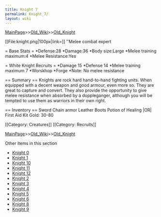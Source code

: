 ```yaml
---
title: Knight 7
permalink: Knight_7/
layout: wiki
---
```


[MainPage](/keeperrl_wiki/ "wikilink")>>[Old_Wiki](/keeperrl_wiki/Old_Wiki "wikilink")>>[Old_Knight](/keeperrl_wiki/Old_Knight "wikilink")

[[File:knight.png|100px|link=]] ''Melee combat expert

= Base Stats =
*Defense:28
*Damage:36
*Body size:Large
*Melee training maximum:4
*Melee Resistance:Yes

= White Knight Recruits =
*Damage 15
*Defense 14
*Melee training maximum 7 
*Worskhop
*Forge
*Note: No melee resistance

== Summary ==
Knights are rock hard hand-to-hand fighting units. When equipped with a decent weapon and good armour, even more so. They are great to capture and convert. They also provide the opportunity to give melee resistance when absorbed by a doppleganger, although you will be tempted to use them as warriors in their own right.

== Inventory ==
 Sword
 Chain armor
 Leather Boots
 Potion of Healing |OR| First Aid Kit
 Gold: 30-80

[[Category: Creatures]]
[[Category: Recruits]]

[MainPage](/keeperrl_wiki/ "wikilink")>>[Old_Wiki](/keeperrl_wiki/Old_Wiki "wikilink")>>[Old_Knight](/keeperrl_wiki/Old_Knight "wikilink")

Other items in this section
-    [Knight 0](/keeperrl_wiki/Knight_0 "wikilink")
-    [Knight 1](/keeperrl_wiki/Knight_1 "wikilink")
-    [Knight 10](/keeperrl_wiki/Knight_10 "wikilink")
-    [Knight 11](/keeperrl_wiki/Knight_11 "wikilink")
-    [Knight 12](/keeperrl_wiki/Knight_12 "wikilink")
-    [Knight 2](/keeperrl_wiki/Knight_2 "wikilink")
-    [Knight 3](/keeperrl_wiki/Knight_3 "wikilink")
-    [Knight 4](/keeperrl_wiki/Knight_4 "wikilink")
-    [Knight 5](/keeperrl_wiki/Knight_5 "wikilink")
-    [Knight 6](/keeperrl_wiki/Knight_6 "wikilink")
-    [Knight 8](/keeperrl_wiki/Knight_8 "wikilink")
-    [Knight 9](/keeperrl_wiki/Knight_9 "wikilink")
